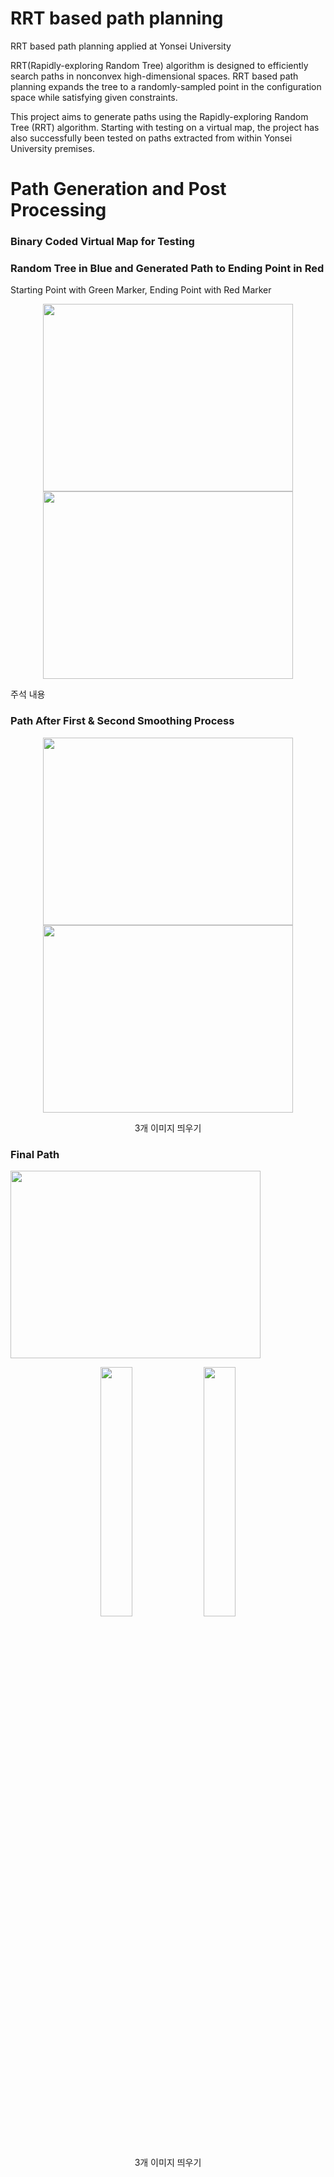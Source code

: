 # RRT based path planning

RRT based path planning applied at  Yonsei University

RRT(Rapidly-exploring Random Tree) algorithm is designed to efficiently search paths in nonconvex high-dimensional spaces. RRT based path planning expands the tree to a randomly-sampled point in the configuration space while satisfying given constraints.

This project aims to generate paths using the Rapidly-exploring Random Tree (RRT) algorithm. Starting with testing on a virtual map, the project has also successfully been tested on paths extracted from within Yonsei University premises.



# Path Generation and Post Processing

### Binary Coded Virtual Map for Testing
### Random Tree in Blue and Generated Path to Ending Point in Red
Starting Point with Green Marker, Ending Point with Red Marker


<p align="center"> <img src="https://github.com/kimthyung/RRT_path_planning/assets/98934172/b445e577-c36f-493d-9631-b966e3ff23eb" width="400" height="300"/> <img src="https://github.com/kimthyung/RRT_path_planning/assets/98934172/abd9fe54-531c-4fdb-948f-108c5a6cb804" width="400" height="300"/> <figcaption> 주석 내용 </figcaption>











### Path After First & Second Smoothing Process

<p align="center"> <img src="https://github.com/kimthyung/RRT_path_planning/assets/98934172/6b99d080-216f-41ac-b764-3584f4afc706" width="400" height="300"/> <img src="https://github.com/kimthyung/RRT_path_planning/assets/98934172/21a47b74-46e2-4432-893f-83c8af6b6832" width="400" height="300"/> <figcaption align="center">3개 이미지 띄우기</figcaption></p>



### Final Path 


<img src="https://github.com/kimthyung/RRT_path_planning/assets/98934172/8162f19c-9531-44ca-839d-45f5e782fbdf" width="400" height="300"/>



<div align="center">
</div>

<p align="center">  <img src="이미지경로" align="center" width="32%">  <img src="이미지경로" align="center" width="32%"> <figcaption align="center">3개 이미지 띄우기</figcaption></p>

